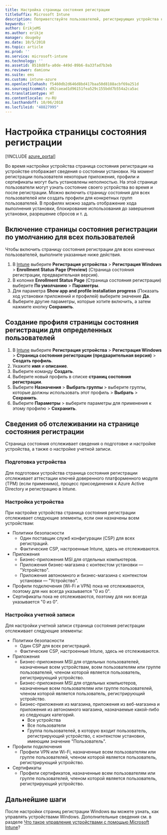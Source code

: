 ```yaml
---
title: Настройка страницы состояния регистрации
titleSuffix: Microsoft Intune
description: Поприветствуйте пользователей, регистрирующих устройства на базе Windows 10.
keywords: ''
author: ErikjeMS
ms.author: erikje
manager: dougeby
ms.date: 10/5/2018
ms.topic: article
ms.prod: ''
ms.service: microsoft-intune
ms.technology: ''
ms.assetid: 8518d8fa-a0de-449d-89b6-8a33fad7b3eb
ms.reviewer: damionw
ms.suite: ems
ms.custom: intune-azure
ms.openlocfilehash: f5460db2d646d8bd417baa50d8188acbf69a251d
ms.sourcegitcommit: d92caead1d96151fea529c155bdd7b554a2ca5ac
ms.translationtype: HT
ms.contentlocale: ru-RU
ms.lasthandoff: 10/06/2018
ms.locfileid: "48827995"
---
```

# <a name="set-up-an-enrollment-status-page"></a>Настройка страницы состояния регистрации
 
[!INCLUDE [azure_portal](./includes/azure_portal.md)]
 
Во время настройки устройства страница состояния регистрации на устройстве отображает сведения о состоянии установки. На момент регистрации пользователя некоторые приложения, профили и сертификаты могут быть установлены неполностью. На этой странице пользователи могут узнать состояние своего устройства во время и после регистрации. Можно включить страницу состояния для всех пользователей или создать профили для конкретных групп пользователей.  В профилях можно задать отображение хода выполнения установки, блокирование использования до завершения установки, разрешение сбросов и т. д.
 
## <a name="turn-on-default-enrollment-status-page-for-all-users"></a>Включение страницы состояния регистрации по умолчанию для всех пользователей

Чтобы включить страницу состояния регистрации для всех конечных пользователей, выполните указанные ниже действия.
 
1.  В [Intune](https://aka.ms/intuneportal) выберите **Регистрация устройства** > **Регистрация Windows** > **Enrollment Status Page (Preview)** (Страница состояния регистрации, предварительная версия).
2.  В колонке **Enrollment Status Page** (Страница состояния регистрации) выберите **По умолчанию** > **Параметры**.
3.  Для параметра **Show app and profile installation progress** (Показать ход установки приложений и профилей) выберите значение **Да**.
4.  Выберите другие параметры, которые хотите включить, а затем нажмите кнопку **Сохранить**.

## <a name="create-enrollment-status-page-profile-to-target-specific-users"></a>Создание профиля страницы состояния регистрации для определенных пользователей

1.  В [Intune](https://aka.ms/intuneportal) выберите **Регистрация устройства** > **Регистрация Windows** > **Страница состояния регистрации (предварительная версия)** > **Создать профиль**.
2. Укажите **имя** и **описание**.
3. Выберите команду **Создать**.
4. Выберите новый профиль в списке **страниц состояния регистрации**.
5. Выберите **Назначения** > **Выбрать группы** > выберите группы, которые должны использовать этот профиль > **Выбрать** > **Сохранить**.
6. Выберите **Параметры** > выберите параметры для применения к этому профилю > **Сохранить**.


## <a name="enrollment-status-page-tracking-information"></a>Сведения об отслеживании на странице состояния регистрации

Страница состояния отслеживает сведения о подготовке и настройке устройства, а также о настройке учетной записи.

### <a name="device-preparation"></a>Подготовка устройства

Для подготовки устройства страница состояния регистрации отслеживает аттестации ключей доверенного платформенного модуля (TPM) (если применимо), процесс присоединения к Azure Active Directory и регистрацию в Intune.

### <a name="device-setup"></a>Настройка устройства

При настройке устройства страница состояния регистрации отслеживает следующие элементы, если они назначены всем устройствам:
- Политики безопасности
    - Один поставщик служб конфигурации (CSP) для всех регистраций.
    - Фактические CSP, настроенные Intune, здесь не отслеживаются.
- Приложения
    - Бизнес-приложения MSI для отдельных компьютеров.
    - Приложения бизнес-магазина с контекстом установки — "Устройство".
    - Приложения автономного и бизнес-магазина с контекстом установки — "Устройство".
- Профили подключения (Wi-Fi и VPN) пока не отслеживаются, поэтому для них всегда указывается "0 из 0".
- Сертификаты пока не отслеживаются, поэтому для них всегда указывается "0 из 0".

### <a name="account-setup"></a>Настройка учетной записи
Для настройки учетной записи страница состояния регистрации отслеживает следующие элементы:
- Политики безопасности
    - Один CSP для всех регистраций.
    - Фактические CSP, настроенные Intune, здесь не отслеживаются.
- Приложения
    - Бизнес-приложения MSI для отдельных пользователей, назначенные всем устройствам, всем пользователям или группе пользователей, членом которой является пользователь, регистрирующий устройство.
    - Бизнес-приложения MSI для отдельных компьютеров, назначенные всем пользователям или группе пользователей, членом которой является пользователь, регистрирующий устройство.
    - Бизнес-приложения из магазина, приложения из веб-магазина и приложения из автономного магазина, назначаемые какой-либо из следующих категорий.
        - Все устройства
        - Все пользователи
        - Группа пользователей, в которую входит пользователь, регистрирующий устройство, с контекстом установки, имеющим значение "Пользователь".
- Профили подключения
    - Профили VPN или Wi-Fi, назначенные всем пользователям или группе пользователей, членом которой является пользователь, регистрирующий устройство.
- Сертификаты
    - Профили сертификатов, назначенные всем пользователям или группе пользователей, членом которой является пользователь, регистрирующий устройство.

## <a name="next-steps"></a>Дальнейшие шаги
После настройки страниц регистрации Windows вы можете узнать, как управлять устройствами Windows. Дополнительные сведения см. в разделе [Что такое управление устройствами с помощью Microsoft Intune](https://docs.microsoft.com/intune/device-management)?